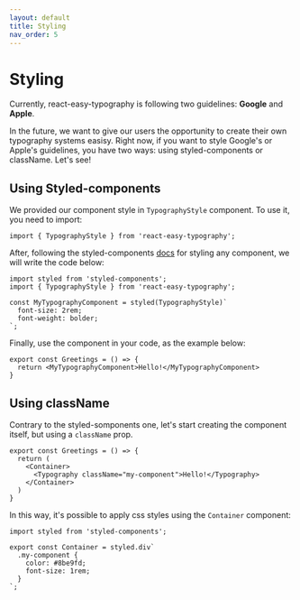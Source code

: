 ```yaml
---
layout: default
title: Styling
nav_order: 5
---
```


# Styling

Currently, react-easy-typography is following two guidelines: **Google** and **Apple**.

In the future, we want to give our users the opportunity to create their own typography systems easisy. Right now, if you want to style Google's or Apple's guidelines, you have two ways: using styled-components or className. Let's see!

## Using Styled-components

We provided our component style in `TypographyStyle` component. To use it, you need to import:

```
import { TypographyStyle } from 'react-easy-typography';
```

After, following the styled-components [docs](https://styled-components.com/docs/basics#styling-any-component) for styling any component, we will write the code below:

```
import styled from 'styled-components';
import { TypographyStyle } from 'react-easy-typography';

const MyTypographyComponent = styled(TypographyStyle)`
  font-size: 2rem;
  font-weight: bolder;
`;
```

Finally, use the component in your code, as the example below:

```
export const Greetings = () => {
  return <MyTypographyComponent>Hello!</MyTypographyComponent>
}
```

## Using className

Contrary to the styled-somponents one, let's start creating the component itself, but using a `className` prop.

```
export const Greetings = () => {
  return (
    <Container>
      <Typography className="my-component">Hello!</Typography>
    </Container>
  )
}
```

In this way, it's possible to apply css styles using the `Container` component:

```
import styled from 'styled-components';

export const Container = styled.div`
  .my-component {
    color: #8be9fd;
    font-size: 1rem;
  }
`;
```
